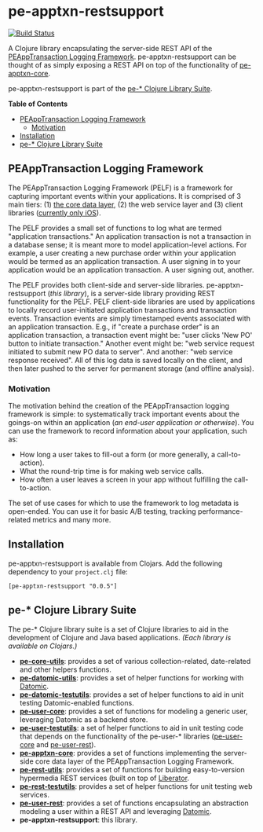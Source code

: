 # pe-apptxn-restsupport

[![Build Status](https://travis-ci.org/evanspa/pe-apptxn-restsupport.svg)](https://travis-ci.org/evanspa/pe-apptxn-restsupport)

A Clojure library encapsulating the server-side REST API of the [PEAppTransaction Logging Framework](#peapptransaction-logging-framework).  pe-apptxn-restsupport can be thought of as simply exposing a REST API on top of the functionality of [pe-apptxn-core](https://github.com/evanspa/pe-apptxn-core).

pe-apptxn-restsupport is part of the
[pe-* Clojure Library Suite](#pe--clojure-library-suite).

<!-- START doctoc generated TOC please keep comment here to allow auto update -->
<!-- DON'T EDIT THIS SECTION, INSTEAD RE-RUN doctoc TO UPDATE -->
**Table of Contents**
- [PEAppTransaction Logging Framework](#peapptransaction-logging-framework)
  - [Motivation](#motivation)
- [Installation](#installation)
- [pe-* Clojure Library Suite](#pe--clojure-library-suite)

<!-- END doctoc generated TOC please keep comment here to allow auto update -->

## PEAppTransaction Logging Framework

The PEAppTransaction Logging Framework (PELF) is a framework for capturing important
events within your applications.  It is comprised of 3 main tiers: (1)
[the core data layer](https://github.com/evanspa/pe-apptxn-core), (2)
the web service layer
and (3) client libraries ([currently only iOS](https://github.com/evanspa/PEAppTransaction-Logger)).

The PELF provides a small set of functions to log what are termed "application transactions."  An application transaction is not a transaction in a database sense; it is meant more to model application-level actions.  For example, a user creating a new purchase order within your application would be termed as an application transaction.  A user signing in to your application would be an application transaction.  A user signing out, another.

The PELF provides both client-side and server-side libraries.  pe-apptxn-restsupport (*this library*), is a server-side library providing REST functionality for the PELF.  PELF client-side libraries are used by applications to locally record user-initiated application transactions and transaction events.  Transaction events are simply timestamped events associated with an application transaction.  E.g., if "create a purchase order" is an application transaction, a transaction event might be: "user clicks 'New PO' button to initiate transaction."  Another event might be: "web service request initiated to submit new PO data to server".  And another: "web service response received".  All of this log data is saved locally on the client, and then later pushed to the server for permanent storage (and offline analysis).

### Motivation

The motivation behind the creation of the PEAppTransaction logging framework is
simple: to systematically track important events about the goings-on within an
application (*an end-user application or otherwise*).  You can use the framework
to record information about your application, such as:
+ How long a user takes to fill-out a form (or more generally, a call-to-action).
+ What the round-trip time is for making web service calls.
+ How often a user leaves a screen in your app without fulfilling the
call-to-action.

The set of use cases for which to use the framework to log metadata is
open-ended.  You can use it for basic A/B testing, tracking performance-related
metrics and many more.

## Installation

pe-apptxn-restsupport is available from Clojars.  Add the following dependency to your
`project.clj` file:

```
[pe-apptxn-restsupport "0.0.5"]
```

## pe-* Clojure Library Suite
The pe-* Clojure library suite is a set of Clojure libraries to aid in the
development of Clojure and Java based applications.
*(Each library is available on Clojars.)*
+ **[pe-core-utils](https://github.com/evanspa/pe-core-utils)**: provides a set
  of various collection-related, date-related and other helpers functions.
+ **[pe-datomic-utils](https://github.com/evanspa/pe-datomic-utils)**: provides
  a set of helper functions for working with [Datomic](https://www.datomic.com).
+ **[pe-datomic-testutils](https://github.com/evanspa/pe-datomic-testutils)**: provides
  a set of helper functions to aid in unit testing Datomic-enabled functions.
+ **[pe-user-core](https://github.com/evanspa/pe-user-core)**: provides
  a set of functions for modeling a generic user, leveraging Datomic as a
  backend store.
+ **[pe-user-testutils](https://github.com/evanspa/pe-user-testutils)**: a set of helper functions to aid in unit testing
code that depends on the functionality of the pe-user-* libraries
([pe-user-core](https://github.com/evanspa/pe-user-core) and [pe-user-rest](https://github.com/evanspa/pe-user-rest)).
+ **[pe-apptxn-core](https://github.com/evanspa/pe-apptxn-core)**: provides a
  set of functions implementing the server-side core data layer of the
  PEAppTransaction Logging Framework.
+ **[pe-rest-utils](https://github.com/evanspa/pe-rest-utils)**: provides a set
  of functions for building easy-to-version hypermedia REST services (built on
  top of [Liberator](http://clojure-liberator.github.io/liberator/).
+ **[pe-rest-testutils](https://github.com/evanspa/pe-rest-testutils)**: provides
  a set of helper functions for unit testing web services.
+ **[pe-user-rest](https://github.com/evanspa/pe-user-rest)**: provides a set of
  functions encapsulating an abstraction modeling a user within a REST API
  and leveraging [Datomic](http://www.datomic.com).
+ **pe-apptxn-restsupport**: this library.

